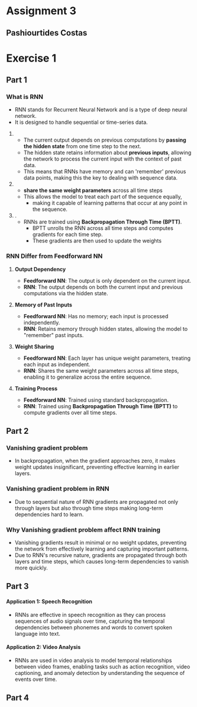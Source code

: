 # Assignment 3 
## Pashiourtides Costas 

# Exercise 1

## Part 1
### What is RNN 
- RNN stands for Recurrent Neural Network and is a type of deep neural network.
- It is designed to handle sequential or time-series data.
1. 
   - The current output depends on previous computations by **passing the hidden state** from one time step to the next.
   - The hidden state retains information about **previous inputs**, allowing the network to process the current input with the context of past data.
   - This means that RNNs have memory and can 'remember' previous data points, making this the key to dealing with sequence data.
2. 
   - **share the same weight parameters** across all time steps 
   - This allows the  model to treat each part of the sequence equally,
     - making it capable of learning patterns that occur at any point in the sequence.
3. .
   - RNNs are trained using **Backpropagation Through Time (BPTT)**.
     - BPTT unrolls the RNN across all time steps and computes gradients for each time step. 
     - These gradients are then used to update the weights

### RNN Differ from Feedforward NN

1. **Output Dependency**  
   - **Feedforward NN**: The output is only dependent on the current input.  
   - **RNN**: The output depends on both the current input and previous computations via the hidden state.

2. **Memory of Past Inputs**  
   - **Feedforward NN**: Has no memory; each input is processed independently.  
   - **RNN**: Retains memory through hidden states, allowing the model to "remember" past inputs.

3. **Weight Sharing**  
   - **Feedforward NN**: Each layer has unique weight parameters, treating each input as independent.  
   - **RNN**: Shares the same weight parameters across all time steps, enabling it to generalize across the entire sequence.

4. **Training Process**  
   - **Feedforward NN**: Trained using standard backpropagation.  
   - **RNN**: Trained using **Backpropagation Through Time (BPTT)** to compute gradients over all time steps.

## Part 2
### Vanishing gradient problem 
- In backpropagation, when the gradient approaches zero, it makes weight updates insignificant, preventing effective learning in earlier layers.

### Vanishing gradient problem in RNN 
- Due to sequential nature of RNN gradients are propagated not only through layers but also through time steps making long-term dependencies hard to learn.


### Why Vanishing gradient problem affect RNN  training  
- Vanishing gradients result in minimal or no weight updates, preventing the network from effectively learning and capturing important patterns.
- Due to RNN's recursive nature, gradients are propagated through both layers and time steps, which causes long-term dependencies to vanish more quickly.


## Part 3
#### Application 1: Speech Recognition
- RNNs are effective in speech recognition as they can process sequences of audio signals over time, capturing the temporal dependencies between phonemes and words to convert spoken language into text.
#### Application 2: Video Analysis
- RNNs are used in video analysis to model temporal relationships between video frames, enabling tasks such as action recognition, video captioning, and anomaly detection by understanding the sequence of events over time.

## Part 4
